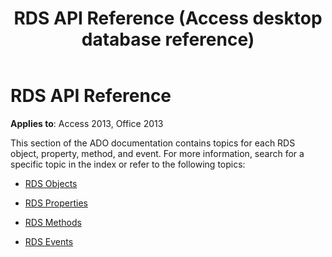 ﻿---
title: RDS API Reference (Access desktop database reference)
TOCTitle: RDS API Reference
ms:assetid: 11ff3052-c76c-2e53-9bc3-abac5cd78681
ms:mtpsurl: https://msdn.microsoft.com/library/JJ248891(v=office.15)
ms:contentKeyID: 48543326
ms.date: 09/18/2015
mtps_version: v=office.15
---

# RDS API Reference


**Applies to**: Access 2013, Office 2013

This section of the ADO documentation contains topics for each RDS object, property, method, and event. For more information, search for a specific topic in the index or refer to the following topics:

  - [RDS Objects](rds-objects.md)

  - [RDS Properties](rds-properties.md)

  - [RDS Methods](rds-methods.md)

  - [RDS Events](rds-events.md)

